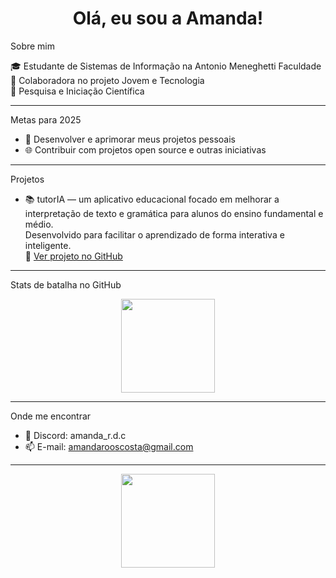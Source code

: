 <h1 align="center"> Olá, eu sou a Amanda! </h1>


Sobre mim

🎓 Estudante de Sistemas de Informação na Antonio Meneghetti Faculdade  
🤝 Colaboradora no projeto Jovem e Tecnologia  
🔬 Pesquisa e Iniciação Científica  

---

Metas para 2025

- 📲 Desenvolver e aprimorar meus projetos pessoais  
- 🌐 Contribuir com projetos open source e outras iniciativas

---

Projetos

- 📚 tutorIA — um aplicativo educacional focado em melhorar a interpretação de texto e gramática para alunos do ensino fundamental e médio.  
  Desenvolvido para facilitar o aprendizado de forma interativa e inteligente.  
  🔗 [Ver projeto no GitHub](https://github.com/006amanda/tutoria)

---

Stats de batalha no GitHub

<div align="center">
  <img src="https://github-readme-stats.vercel.app/api?username=006amanda&show_icons=true&theme=tokyonight" height="150"/>
</div>

---

Onde me encontrar

- 💬 Discord: amanda_r.d.c  
- 📫 E-mail: amandarooscosta@gmail.com

---

<p align="center">
  <img src="https://media.giphy.com/media/L1R1tvI9svkIWwpVYr/giphy.gif" width="150"/>
</p>
